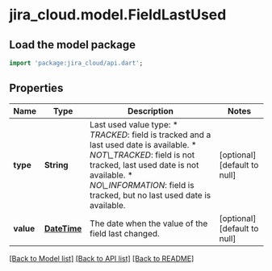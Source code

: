 # jira_cloud.model.FieldLastUsed

## Load the model package
```dart
import 'package:jira_cloud/api.dart';
```

## Properties
Name | Type | Description | Notes
------------ | ------------- | ------------- | -------------
**type** | **String** | Last used value type:   *  *TRACKED*: field is tracked and a last used date is available.  *  *NOT\\_TRACKED*: field is not tracked, last used date is not available.  *  *NO\\_INFORMATION*: field is tracked, but no last used date is available. | [optional] [default to null]
**value** | [**DateTime**](DateTime.md) | The date when the value of the field last changed. | [optional] [default to null]

[[Back to Model list]](../README.md#documentation-for-models) [[Back to API list]](../README.md#documentation-for-api-endpoints) [[Back to README]](../README.md)


